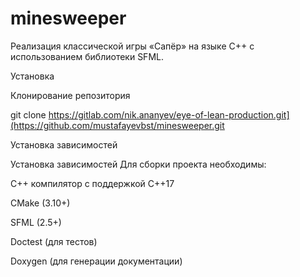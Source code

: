 # minesweeper
Реализация классической игры «Сапёр» на языке C++ с использованием библиотеки SFML.

Установка

Клонирование репозитория

git clone https://gitlab.com/nik.ananyev/eye-of-lean-production.git](https://github.com/mustafayevbst/minesweeper.git

Установка зависимостей

Установка зависимостей
Для сборки проекта необходимы:

C++ компилятор с поддержкой C++17

CMake (3.10+)

SFML (2.5+)

Doctest (для тестов)

Doxygen (для генерации документации)
